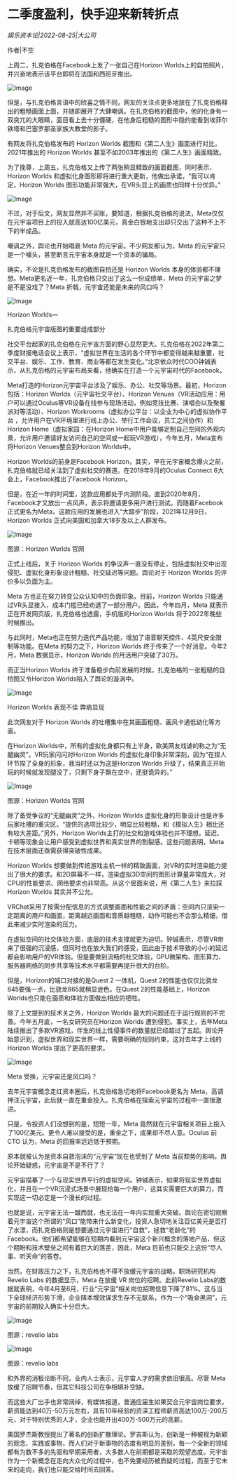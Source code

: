 # 二季度盈利，快手迎来新转折点

*娱乐资本论|2022-08-25|大公司*

作者|不空

上周二，扎克伯格在Facebook上发了一张自己在Horizon Worlds上的自拍照片，并兴奋地表示该平台即将在法国和西班牙推出。

![Image](https://p3-sign.toutiaoimg.com/tos-cn-i-qvj2lq49k0/399950f80ad440d5a17a9ac0d7d41d11~noop.image?_iz=58558&from=article.pc_detail&x-expires=1662009937&x-signature=iT0a6H1wBg%2F9q5%2BHVb2%2Fc9EvuNo%3D)

但是，与扎克伯格言语中的欣喜之情不同，网友的关注点更多地放在了扎克伯格释出的粗糙画面上面，并随即展开了大肆嘲讽。在扎克伯格的截图中，他的化身有一双突兀的大眼睛，面目看上去十分僵硬，在他身后粗糙的图形中隐约能看到埃菲尔铁塔和巴塞罗那圣家族大教堂的影子。

有网友将扎克伯格发布的 Horizon Worlds 截图和《第二人生》画面进行对比，2021年推出的 Horizon Worlds 甚至不如2003年推出的《第二人生》画面精致。

为了挽尊，上周五，扎克伯格又上传了两张稍显精致的画面截图，同时表示，Horizon Worlds 和虚拟化身图形即将进行重大更新，他做出承诺，“我可以肯定，Horizon Worlds 图形功能非常强大，在VR头显上的画质也同样十分优异。”

![Image](https://p3-sign.toutiaoimg.com/tos-cn-i-qvj2lq49k0/d19017185e304f63967420c965a2b461~noop.image?_iz=58558&from=article.pc_detail&x-expires=1662009937&x-signature=5nRVRQRFywMQICK4OTYwOQq1Lug%3D)

不过，对于后文，网友显然并不买账，要知道，根据扎克伯格的说法，Meta仅仅在元宇宙项目上的投入就高达100亿美元，真金白银地支出却只交出了这种不上不下的半成品。

嘲讽之外，舆论也开始唱衰 Meta 的元宇宙。不少网友都认为，Meta 的元宇宙只是一个噱头，甚至断言元宇宙本身就是一个资本的骗局。

确实，不论是扎克伯格发布的截图自拍还是 Horizon Worlds 本身的体验都不理想。Meta更名近一年，扎克伯格只交出了这么一份成绩单，Meta 的元宇宙之梦是不是没戏了？Meta 折戟，元宇宙还能是未来的风口吗？

![Image](https://p3-sign.toutiaoimg.com/tos-cn-i-qvj2lq49k0/6c2a2f483f404660bd759391818fd9c9~noop.image?_iz=58558&from=article.pc_detail&x-expires=1662009937&x-signature=CoICPYpPxSwQAZIuCZpaa4Idiic%3D)

Horizon Worlds—

扎克伯格元宇宙版图的重要组成部分

社交平台起家的扎克伯格在元宇宙方面的野心显然更大。扎克伯格在2022年第二季度财报电话会议上表示，“虚拟世界在生活的各个环节中都变得越来越重要，社交平台、娱乐、工作、教育、商业等都在发生变化。”北京依众时代COO钟铖表示，从扎克伯格的元宇宙布局来看，他确实在打造一个元宇宙时代的Facebook。

Meta打造的Horizon元宇宙平台涉及了娱乐、办公、社交等场景。最初，Horizon包括：Horizon Worlds（元宇宙社交平台）、Horizon Venues（VR活动应用：用户可以通过Oculus等VR设备在线参与现场活动，例如竞技比赛、演唱会以及聚餐派对等活动）、Horizon Workrooms（虚拟办公平台：以企业为中心的虚拟协作平台 ，允许用户在VR环境里进行线上办公、举行工作会议，员工之间协作）和Horizon Home（虚拟家园：在Horizon Home中用户能够定制自己空间的外观内景，允许用户邀请好友访问自己的空间或一起玩VR游戏），今年五月，Meta宣布将Horizon Venues整合到Horizon Worlds中。

Horizon Worlds的前身是Facebook Horizon，其实，早在元宇宙概念爆火之前，扎克伯格就已经关注到了虚拟社交的赛道。在2019年9月的Oculus Connect 6大会上，Facebook推出了Facebook Horizon。

但是，在近一年的时间里，这款应用都处于内测阶段。直到2020年8月，Facebook才又放出一点风声，表示将邀请更多用户进行测试。而随着Facebook正式更名为Meta，这款应用的发展也进入“大踏步”阶段，2021年12月9日，Horizon Worlds 正式向美国和加拿大18岁及以上人群发布。

![Image](https://p3-sign.toutiaoimg.com/tos-cn-i-qvj2lq49k0/af244e9025c5417da198f5bc4ca3419f~noop.image?_iz=58558&from=article.pc_detail&x-expires=1662009937&x-signature=Wy7G2sxAjGEv7NJsuIcGfEkutDQ%3D)

图源：Horizon Worlds 官网

正式上线后，关于 Horizon Worlds 的争议声一直没有停止，包括虚拟社交中出现侵犯、虚拟化身形象设计粗糙、社交延迟等问题。舆论对于 Horizon Worlds 的评价多以负面为主。

Meta 方也正在努力转变公众认知中的负面印象。目前，Horizon Worlds 只能通过VR头显接入，成本门槛已经劝退了一部分用户。因此，今年四月，Meta 就表示正在开发网页版，扎克伯格也透露，手机版的Horizon Worlds 将于2022年晚些时候推出。

与此同时，Meta也正在努力迭代产品功能，增加了语音聊天控件、4英尺安全限制等功能。在Meta 的努力之下，Horizon Worlds 终于传来了一个好消息。今年2月，Meta 数据显示，Horizon Worlds 的月活用户突破了30万。

而正当Horizon Worlds 终于准备稳步向前发展的时候，扎克伯格的一张粗糙的自拍图又令Horizon Worlds陷入了舆论的漩涡中。

![Image](https://p3-sign.toutiaoimg.com/tos-cn-i-qvj2lq49k0/7861de7c8b624e54bc1ed16deb8e1a57~noop.image?_iz=58558&from=article.pc_detail&x-expires=1662009937&x-signature=oOTuTyrB13F5%2FNoMZMAiNCwOy9M%3D)

Horizon Worlds 表现不佳 弊病显现

此次网友对于 Horizon Worlds 的吐槽集中在其画面粗糙、画风卡通低幼化等方面。

在Horizon Worlds中，所有的虚拟化身都只有上半身，欧美网友戏谑的称之为“无腿幽灵”。VR玩家闪闪对Horizon Worlds 的虚拟化身印象非常深刻，因为“在捏人环节捏了全身的形象，我当时还以为这是Horizon Worlds 升级了，结果真正开始玩的时候就发现腿没了，只剩下身子飘在空中，还挺诡异的。”

![Image](https://p3-sign.toutiaoimg.com/tos-cn-i-qvj2lq49k0/a61aa28cc00c4ebbb63cc135f6e7e5a1~noop.image?_iz=58558&from=article.pc_detail&x-expires=1662009937&x-signature=zNlQkUo1YT8x3BlhjuG6oqVlBPw%3D)

图源：Horizon Worlds 官网

除了备受争议的“无腿幽灵”之外，Horizon Worlds 虚拟化身的形象设计也是许多玩家吐槽的重灾区。“提供的选项比较少，明显比较粗糙，和《模拟人生》相比还有较大差距。”另外，Horizon Worlds主打的社交和游戏体验也并不理想。延迟、卡顿等现象会让用户感受到虚拟世界和真实世界的割裂感。这些问题表明，Meta在技术层面还亟需获得突破性成果。

Horizon Worlds 想要做到传统游戏主机一样的精致画面，对VR的实时渲染能力提出了很大的要求。和2D屏幕不一样，渲染虚拟3D空间的图形计算量非常庞大，对CPU的性能要求、网络要求也非常高。从这个层面来说，用《第二人生》来拉踩 Horizon Worlds 其实并不公允。

VRChat采用了按需分配信息的方式调整画面和性能之间的矛盾：空间内只渲染一定距离的用户和画面，距离越远画面和音质越粗糙，动作可能也不会那么精细，借此来减少实时渲染的压力。

在虚拟空间的社交体验方面，底层的技术支撑就更为迫切。钟铖表示，尽管VR带来了很强的沉浸感，但同时也在放大我们的感受，因此由于技术导致的小小的延迟都会影响用户的VR体验。但是要做到流畅的社交体验，GPU微架构、图形算力、服务器网络的同步共享等技术水平都需要再提升很大的台阶。

但是，Horizon的端口对接的是Quest 2 一体机，Quest 2的性能也仅仅比骁龙845要强一点，比骁龙865就稍显逊色。在Quest 2的性能基础上，Horizon Worlds也只能在画质和体验方面做出相应的牺牲。

除了上文提到的技术关之外，Horizon Worlds 最大的问题还在于运行规则的不完善。今年五月底，一名女研究员在Horizon Worlds 遭到侵犯。事实上，去年Meta陆续推出了多款VR游戏，伴生的线上性侵事件的数量就已经超过了五起。舆论开始意识到，虚拟世界和现实世界一样，需要明确的规则约束，这对去年才上线的Horizon Worlds 提出了更高的要求。

![Image](https://p3-sign.toutiaoimg.com/tos-cn-i-qvj2lq49k0/012cfe4138994df4a99b591df745b7e2~noop.image?_iz=58558&from=article.pc_detail&x-expires=1662009937&x-signature=Hbno9qPaUrWA%2FDVhdzXVNzl58QY%3D)

Meta 受挫，元宇宙还是风口吗？

去年元宇宙概念走红资本圈后，扎克伯格急切地将Facebook更名为 Meta，高调押注元宇宙，此后就一直在重金投入。扎克伯格在探索元宇宙的过程中一直很激进。

只是，令投资人们没想到的是，短短一年，Meta 竟然就在元宇宙相关项目上投入了100亿美元。更令人难以接受的是，重金之下，成果却不尽人意。Oculus 前CTO 认为，Meta 的回报率远远低于预期。

原本就被认为是资本自救泡沫的“元宇宙”现在也受到了 Meta 当前颓势的影响。舆论开始疑惑，元宇宙是不是不行了？

元宇宙描摹了一个与现实世界平行的虚拟空间。钟铖表示，如果将现实世界虚拟化，并且在一个VR沉浸式场景中展现给每一个用户，这其实需要巨大的算力，而实现这一切必定是一个漫长的过程。

也就是说，元宇宙无法一蹴而就，也无法在一年内实现重大突破。舆论在密切观察着元宇宙这个所谓的“风口”能带来什么新变化，投资人急切地关注百亿美元是否打了水漂，而扎克伯格则是想要通过元宇宙进行“自救”，拯救“老龄化”的Facebook。他们都希望能够在短期内看到元宇宙这个新兴概念的落地产品，但这个期盼和技术壁垒之间有着巨大的落差，因此，Meta 目前也只能交上这份“尽人事、听天命”的答卷。

当然，在财政压力之下，扎克伯格也不得不放缓元宇宙的战略。职场研究机构Revelio Labs 的数据显示，Meta 在放缓 VR 岗位的招聘。此前Revelio Labs的数据就表明，今年4月至6月，行业“元宇宙”相关岗位招聘信息下降了81%。这与当下全球经济形势下滑，企业降本增效谋求生存不无联系，作为一个“吸金黑洞”，元宇宙的前期投入确实十分巨大。

![Image](https://p3-sign.toutiaoimg.com/tos-cn-i-qvj2lq49k0/5daa47d7fc9c4bf6ab55f26638bb1df7~noop.image?_iz=58558&from=article.pc_detail&x-expires=1662009937&x-signature=C%2Bwm6IlcF9QdAe%2BhFipB2Q3Tb4s%3D)

图源：revelio labs

![Image](https://p3-sign.toutiaoimg.com/tos-cn-i-qvj2lq49k0/6b7fc707e3fc4e82add769cf720719d1~noop.image?_iz=58558&from=article.pc_detail&x-expires=1662009937&x-signature=EV9I68IIWGwjtsnJ3LZviw2jZcI%3D)

图源：revelio labs

和外界的消极论断不同，业内人士表示，元宇宙人才的需求依旧很高。尽管 Meta 放缓了招聘节奏，但其它科技公司在争相填补空缺。

而这些大厂出手也非常阔绰，有媒体报道，普通应届生如果契合元宇宙岗位要求，薪资能达到40万-50万元左右，具有10年经验的资深工程师薪资高达100万-200万元，对于特别优秀的人才，企业也能开出400万-500万元的高薪。

美国罗杰斯教授提出了著名的创新扩散理论。罗吉斯认为，创新是一种被视为新颖的观念、实践或事物，而人们对于新事物的态度有明显的差别，每一个全新的领域都有为数不多的先驱和早期采用者，大多数人在前期都是采取的观望态度。元宇宙作为一个新概念在走向大众化的过程中，也不免要经历被质疑的过程，而至于它未来的走向，我们也只能交给时间去回答。

